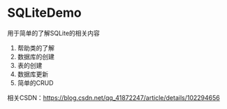 # SQLiteDemo
用于简单的了解SQLite的相关内容
1. 帮助类的了解
2. 数据库的创建
3. 表的创建
4. 数据库更新
5. 简单的CRUD

相关CSDN：https://blog.csdn.net/qq_41872247/article/details/102294656
